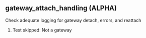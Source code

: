 
## gateway_attach_handling (ALPHA)

Check adequate logging for gateway detach, errors, and reattach

1. Test skipped: Not a gateway
